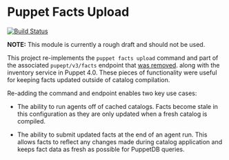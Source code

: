Puppet Facts Upload
===================

[![Build Status](https://travis-ci.org/Sharpie/puppet-facts_upload.svg?branch=master)](https://travis-ci.org/Sharpie/puppet-facts_upload)

**NOTE:** This module is currently a rough draft and should not be used.

This project re-implements the `puppet facts upload` command and part of the
associated `pupept/v3/facts` endpoint that [was removed][PUP-2560]. along with
the inventory service in Puppet 4.0. These pieces of functionality were useful
for keeping facts updated outside of catalog compilation.

[PUP-2560]: https://tickets.puppetlabs.com/browse/PUP-2560

Re-adding the command and endpoint enables two key use cases:

  - The ability to run agents off of cached catalogs. Facts become stale in this
    configuration as they are only updated when a fresh catalog is compiled.

  - The ability to submit updated facts at the end of an agent run. This allows
    facts to reflect any changes made during catalog application and keeps fact
    data as fresh as possible for PuppetDB queries.
